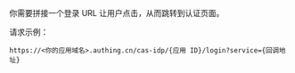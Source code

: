 <IntegrationDetailCard title="拼接认证链接">

你需要拼接一个登录 URL 让用户点击，从而跳转到认证页面。

<ApiMethodSpec method="get" host="https://<你的应用域名>.authing.cn" path="/cas-idp/{应用 ID}/login" summary="拼接一个认证并让终端用户在浏览器中访问，发起 CAS 登录请求。" description="发起认证需要拼接一个用来认证的 URL，并让终端用户在浏览器中访问，具体参数如下：">
<template slot="queryParams">
<ApiMethodParam name="service" type="string" description="应用回调地址"/>
<ApiMethodParam name="renew" type="boolean" description="是否登录强制验证用户登录凭证。与 gateway 参数互斥。"/>
<ApiMethodParam name="gateway" type="boolean" description="登录时不要提示用户输入凭证。与 renew 参数互斥。"/>
</template>
</ApiMethodSpec>

请求示例：

```
https://<你的应用域名>.authing.cn/cas-idp/{应用 ID}/login?service={回调地址}
```

</IntegrationDetailCard>
